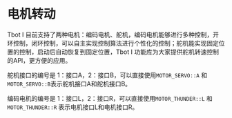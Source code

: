 # 电机转动

Tbot I 目前支持了两种电机：编码电机、舵机，编码电机能够进行多种控制，开环控制，闭环控制，可以自主实现控制算法进行个性化的控制；舵机能实现固定位置的控制，启动后自动恢复到固定位置，Tbot I 功能库为大家提供舵机转速控制的API，更方便的应用。

舵机接口的编号是 1：接口A，2：接口B，可以直接使用`MOTOR_SERVO::A` 和 `MOTOR_SERVO::B`表示舵机接口A和舵机接口B。

编码电机的编号是 1：接口L，2：接口R，可以直接使用`MOTOR_THUNDER::L` 和 `MOTOR_THUNDER::R` 表示电机接口L和电机接口R。